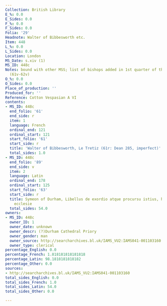 ```yaml
---
Collection: British Library
E_%: 0.0
E_Sides: 0.0
F_%: 0.0
F_Sides: 0.0
Folia: '29'
Headnote: Walter of Bibbesworth etc.
Item: 448
L_%: 0.0
L_Sides: 0.0
Location: London
MS_Date: s.xiv (1)
MS_ID: 448c
Notes: bound with other MSS; list of bishops added in 1st quarter of the 15th century
  (61v-62v)
O_%: 0.0
O_Sides: 0.0
Place_of_production: ''
Produced_for: ''
Reference: Cotton Vespasian A VI
contents:
- MS_ID: 448c
  end_folio: '61'
  end_side: r
  item: 1
  language: French
  ordinal_end: 121
  ordinal_start: 121
  start_folio: '61'
  start_side: r
  title: 'Walter of Bibbesworth, Le Tretiz (61r: Dean 285, imperfect)'
  total_sides: 1.0
- MS_ID: 448c
  end_folio: '89'
  end_side: v
  item: 2
  language: Latin
  ordinal_end: 178
  ordinal_start: 125
  start_folio: '63'
  start_side: r
  title: Symeon of Durham, Libellus de exordio atque procursu istius, hoc est Dunhelmensis,
    ecclesie
  total_sides: 54.0
owners:
- MS_ID: 448c
  owner_ID: 1
  owner_date: unknown
  owner_descr: (?)Durham Cathedral Priory
  owner_gender: man
  owner_source: http://searcharchives.bl.uk/IAMS_VU2:IAMS041-001103160
  owner_type: clerical
percentage_English: 0.0
percentage_French: 1.818181818181818
percentage_Latin: 98.1818181818182
percentage_Other: 0.0
sources:
- http://searcharchives.bl.uk/IAMS_VU2:IAMS041-001103160
total_sides_English: 0.0
total_sides_French: 1.0
total_sides_Latin: 54.0
total_sides_Other: 0.0

---
```

